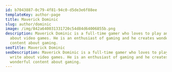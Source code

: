 ```yaml
---
id: b7043887-0c79-4f81-94c0-d5de3e6f88ee
templateKey: author-page
title: Maverick Dominic
slug: author/dominic
image: /img/842a640031331720c54d84d64006855b.png
description: Maverick Dominic is a full-time gamer who loves to play and write
  about video games. He is an enthusiast of gaming and he creates wonderful
  content about gaming.
seoTitle: Maverick Dominic
seoDescription: Maverick Dominic is a full-time gamer who loves to play and
  write about video games. He is an enthusiast of gaming and he creates
  wonderful content about gaming.
---
```

